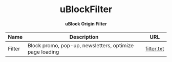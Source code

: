 <div align="center">
<h1>uBlockFilter</h1>
<h4>uBlock Origin Filter</h4>

| Name | Description | URL |
|------|-------------|-----|
| Filter | Block promo, pop-up, newsletters, optimize page loading | <a href="filter.txt?raw=true">filter.txt</a> |

</div>
